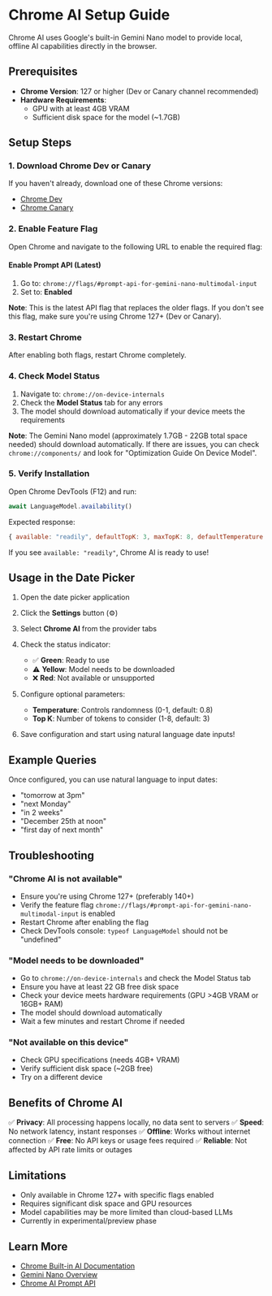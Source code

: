 # Chrome AI Setup Guide

Chrome AI uses Google's built-in Gemini Nano model to provide local, offline AI capabilities directly in the browser.

## Prerequisites

- **Chrome Version**: 127 or higher (Dev or Canary channel recommended)
- **Hardware Requirements**: 
  - GPU with at least 4GB VRAM
  - Sufficient disk space for the model (~1.7GB)

## Setup Steps

### 1. Download Chrome Dev or Canary

If you haven't already, download one of these Chrome versions:
- [Chrome Dev](https://www.google.com/chrome/dev/)
- [Chrome Canary](https://www.google.com/chrome/canary/)

### 2. Enable Feature Flag

Open Chrome and navigate to the following URL to enable the required flag:

#### Enable Prompt API (Latest)
1. Go to: `chrome://flags/#prompt-api-for-gemini-nano-multimodal-input`
2. Set to: **Enabled**

**Note**: This is the latest API flag that replaces the older flags. If you don't see this flag, make sure you're using Chrome 127+ (Dev or Canary).

### 3. Restart Chrome

After enabling both flags, restart Chrome completely.

### 4. Check Model Status

1. Navigate to: `chrome://on-device-internals`
2. Check the **Model Status** tab for any errors
3. The model should download automatically if your device meets the requirements

**Note**: The Gemini Nano model (approximately 1.7GB - 22GB total space needed) should download automatically. If there are issues, you can check `chrome://components/` and look for "Optimization Guide On Device Model".

### 5. Verify Installation

Open Chrome DevTools (F12) and run:

```javascript
await LanguageModel.availability()
```

Expected response:
```javascript
{ available: "readily", defaultTopK: 3, maxTopK: 8, defaultTemperature: 0.8 }
```

If you see `available: "readily"`, Chrome AI is ready to use!

## Usage in the Date Picker

1. Open the date picker application
2. Click the **Settings** button (⚙️)
3. Select **Chrome AI** from the provider tabs
4. Check the status indicator:
   - ✅ **Green**: Ready to use
   - ⚠️ **Yellow**: Model needs to be downloaded
   - ❌ **Red**: Not available or unsupported

5. Configure optional parameters:
   - **Temperature**: Controls randomness (0-1, default: 0.8)
   - **Top K**: Number of tokens to consider (1-8, default: 3)

6. Save configuration and start using natural language date inputs!

## Example Queries

Once configured, you can use natural language to input dates:

- "tomorrow at 3pm"
- "next Monday"
- "in 2 weeks"
- "December 25th at noon"
- "first day of next month"

## Troubleshooting

### "Chrome AI is not available"
- Ensure you're using Chrome 127+ (preferably 140+)
- Verify the feature flag `chrome://flags/#prompt-api-for-gemini-nano-multimodal-input` is enabled
- Restart Chrome after enabling the flag
- Check DevTools console: `typeof LanguageModel` should not be "undefined"

### "Model needs to be downloaded"
- Go to `chrome://on-device-internals` and check the Model Status tab
- Ensure you have at least 22 GB free disk space
- Check your device meets hardware requirements (GPU >4GB VRAM or 16GB+ RAM)
- The model should download automatically
- Wait a few minutes and restart Chrome if needed

### "Not available on this device"
- Check GPU specifications (needs 4GB+ VRAM)
- Verify sufficient disk space (~2GB free)
- Try on a different device

## Benefits of Chrome AI

✅ **Privacy**: All processing happens locally, no data sent to servers
✅ **Speed**: No network latency, instant responses
✅ **Offline**: Works without internet connection
✅ **Free**: No API keys or usage fees required
✅ **Reliable**: Not affected by API rate limits or outages

## Limitations

- Only available in Chrome 127+ with specific flags enabled
- Requires significant disk space and GPU resources
- Model capabilities may be more limited than cloud-based LLMs
- Currently in experimental/preview phase

## Learn More

- [Chrome Built-in AI Documentation](https://developer.chrome.com/docs/ai/built-in)
- [Gemini Nano Overview](https://deepmind.google/technologies/gemini/nano/)
- [Chrome AI Prompt API](https://github.com/explainers-by-googlers/prompt-api)

